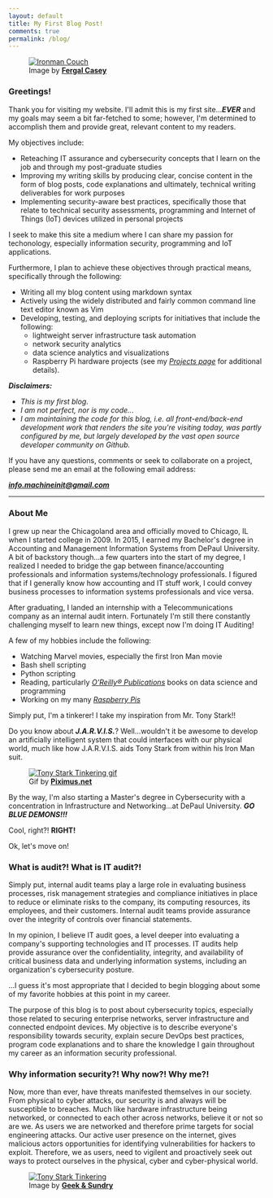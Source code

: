 ```yaml
---
layout: default
title: My First Blog Post! 
comments: true
permalink: /blog/
---
```


<figure class="center">
<a href="https://fergalcasey.wordpress.com/2013/04/27/iron-man-3"><img alt="Ironman Couch" src="https://fergalcasey.files.wordpress.com/2013/04/stark.jpg"></a>
<figcaption>Image by <a href="https://fergalcasey.wordpress.com/2013/04/27/iron-man-3"><strong>Fergal Casey</strong></a></figcaption>
</figure>

### Greetings!

Thank you for visiting my website. I'll admit this is my first site...***EVER*** and my goals may seem a bit far-fetched to some; however, I'm determined to accomplish them and provide great, relevant content to my readers.

My objectives include:
+ Reteaching IT assurance and cybersecurity concepts that I learn on the job and through my post-graduate studies
+ Improving my writing skills by producing clear, concise content in the form of blog posts, code explanations and ultimately, technical writing deliverables for work purposes
+ Implementing security-aware best practices, specifically those that relate to technical security assessments, programming and Internet of Things (IoT) devices utilized in personal projects

I seek to make this site a medium where I can share my passion for techonology, especially information security, programming and IoT applications.

Furthermore, I plan to achieve these objectives through practical means, specifically through the following:
+ Writing all my blog content using markdown syntax
+ Actively using the widely distributed and fairly common command line text editor known as Vim
+ Developing, testing, and deploying scripts for initiatives that include the following:
  * lightweight server infrastructure task automation
  * network security analytics
  * data science analytics and visualizations
  * Raspberry Pi hardware projects (see my *[Projects page][Projects]* for additional details).

***Disclaimers:***
- *This is my first blog.*
- *I am not perfect, nor is my code...*
- *I am maintaining the code for this blog, i.e. all front-end/back-end development work that renders the site you're visiting today, was partly configured by me, but largely developed by the vast open source developer community on Github.*

If you have any questions, comments or seek to collaborate on a project, please send me an email at the following email address:

***[info.machineinit@gmail.com](mailto:info.machineinit@gmail.com)***

-----

### About Me

I grew up near the Chicagoland area and officially moved to Chicago, IL when I started college in 2009. In 2015, I earned my Bachelor's degree in Accounting and Management Information Systems from DePaul University. A bit of backstory though...a few quarters into the start of my degree, I realized I needed to bridge the gap between finance/accounting professionals and information systems/technology professionals. I figured that if I generally know how accounting and IT stuff work, I could convey business processes to information systems professionals and vice versa. 

After graduating, I landed an internship with a Telecommunications company as an internal audit intern. Fortunately I'm still there constantly challenging myself to learn new things, except now I'm doing IT Auditing!

A few of my hobbies include the following:
+ Watching Marvel movies, especially the first Iron Man movie
+ Bash shell scripting
+ Python scripting
+ Reading, particularly *[O'Reilly&reg; Publications][oreilly]* books on data science and programming
+ Working on my many *[Raspberry Pis][RPi]*

Simply put, I'm a tinkerer! I take my inspiration from Mr. Tony Stark!! 

Do you know about ***J.A.R.V.I.S.***? Well...wouldn't it be awesome to develop an artificially intelligent system that could interfaces with our physical world, much like how J.A.R.V.I.S. aids Tony Stark from within his Iron Man suit.

<figure class="center">
<a href="https://piximus.net/celebrities/robert-downey-jr-gifs"><img alt="Tony Stark Tinkering gif" src="https://piximus.net/media/21076/robert-downey-jr-gifs-36.gif"></a>
<figcaption>Gif by <a href="https://piximus.net/celebrities/robert-downey-jr-gifs"><strong>Piximus.net</strong></a></figcaption>
</figure>

By the way, I'm also starting a Master's degree in Cybersecurity with a concentration in Infrastructure and Networking...at DePaul University.
***GO BLUE DEMONS!!!*** 

Cool, right?!
**RIGHT!**

Ok, let's move on!

### What is audit?! What is IT audit?! 
Simply put, internal audit teams play a large role in evaluating business processes, risk management strategies and compliance initiatives in place to reduce or eliminate risks to the company, its computing resources, its employees, and their customers. Internal audit teams provide assurance over the integrity of controls over financial statements. 

In my opinion, I believe IT audit goes, a level deeper into evaluating a company's supporting technologies and IT processes. IT audits help provide assurance over the confidentiality, integrity, and availability of critical business data and underlying information systems, including an organization's cybersecurity posture.

...I guess it's most appropriate that I decided to begin blogging about some of my favorite hobbies at this point in my career.

The purpose of this blog is to post about cybersecurity topics, especially those related to securing enterprise networks, server infrastructure 
and connected endpoint devices. My objective is to describe everyone's responsibility towards security, explain secure DevOps best practices, program code explanations and to share the knowledge I gain throughout my career as an information security professional.

### Why information security?! Why now?! Why me?!
Now, more than ever, have threats manifested themselves in our society. From physical to cyber attacks, our security is and always will be susceptible to breaches. Much like hardware infrastructure being networked, or connected to each other across networks, believe it or not so are we. As users we are networked and therefore prime targets for social engineering attacks. Our active user presence on the internet, gives malicious actors opportunities for identifying vulnerabilities for hackers to exploit. Therefore, we as users, need to vigilent and proactively seek out ways to protect ourselves in the physical, cyber and cyber-physical world.

<figure class="center">
<a href="https://geekandsundry.com/the-evolution-of-tony-stark-in-the-marvel-cinematic-universe/"><img alt="Tony Stark Tinkering" src="https://geekandsundry.com/wp-content/uploads/2015/05/gs1-970x545.jpg"></a>
<figcaption>Image by <a href="https://geekandsundry.com/the-evolution-of-tony-stark-in-the-marvel-cinematic-universe/"><strong>Geek & Sundry</strong></a></figcaption>
</figure>

[oreilly]: http://shop.oreilly.com/
[RPi]: https://www.raspberrypi.org/
[Projects]: https://mrmachine3.github.io/projects/
